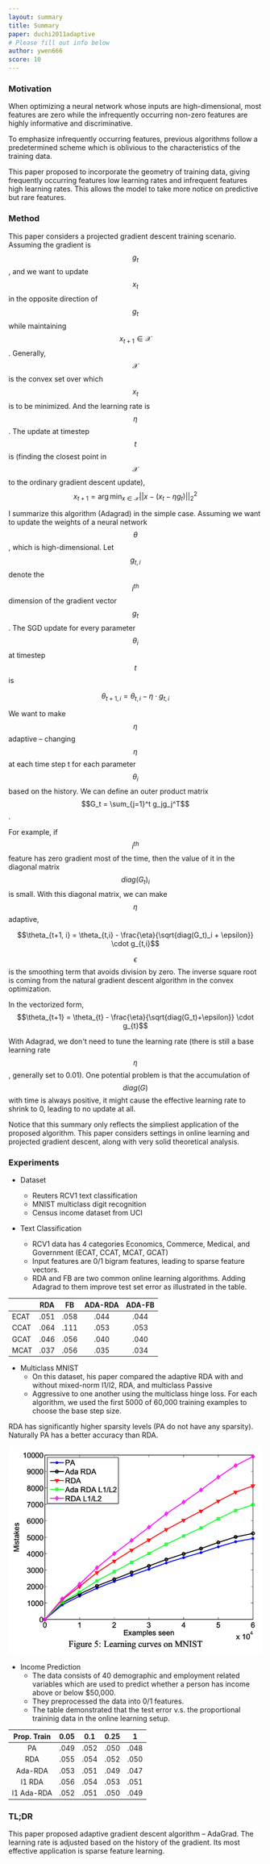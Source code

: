 ```yaml
---
layout: summary
title: Summary
paper: duchi2011adaptive 
# Please fill out info below
author: ywen666 
score: 10
---
```


### Motivation

When optimizing a neural network whose inputs are high-dimensional, most features are zero while the infrequently occurring non-zero features are highly informative and discriminative. 

To emphasize infrequently occurring features, previous algorithms follow a predetermined scheme which is oblivious to the characteristics of the training data.

This paper proposed to incorporate the geometry of training data, giving frequently occurring features low learning rates and infrequent features high learning rates. This allows the model to take more notice on predictive but rare features. 

### Method 

This paper considers a projected gradient descent training scenario. Assuming the gradient is $$g_t$$, and we want to update $$x_t$$ in the opposite direction of $$g_t$$ while maintaining $$x_{t+1}\in \mathcal{X}$$. Generally, $$\mathcal{X}$$ is the convex set over which $$x_t$$ is to be minimized. And the learning rate is $$\eta$$. The update at timestep $$t$$ is (finding the closest point in $$\mathcal{X}$$ to the ordinary gradient descent update),
$$x_{t+1} = \arg\min_{x\in \mathcal{X}} || x - (x_t - \eta g_t) ||_2^2$$

I summarize this algorithm (Adagrad) in the simple case. Assuming we want to update the weights of a neural network $$\theta$$, which is high-dimensional. Let $$g_{t,i}$$ denote the $$i^{th}$$ dimension of the gradient vector $$g_t$$. The SGD update for every parameter $$\theta_i$$ at timestep $$t$$ is

$$\theta_{t+1, i} = \theta_{t,i} - \eta \cdot g_{t,i}$$

We want to make $$\eta$$ adaptive – changing $$\eta$$ at each time step t for each parameter $$\theta_i$$ based on the history. We can define an outer product matrix $$G_t = \sum_{j=1}^t g_jg_j^T$$. 

For example, if $$i^{th}$$ feature has zero gradient most of the time, then the value of it in the diagonal matrix $$diag(G_t)_i$$ is small. With this diagonal matrix, we can make $$\eta$$ adaptive,

$$\theta_{t+1, i} = \theta_{t,i} - \frac{\eta}{\sqrt{diag(G_t)_i + \epsilon}} \cdot g_{t,i}$$

$$\epsilon$$ is the smoothing term that avoids division by zero. The inverse square root is coming from the natural gradient descent algorithm in the convex optimization.

In the vectorized form, 
$$\theta_{t+1} = \theta_{t} - \frac{\eta}{\sqrt{diag(G_t)+\epsilon}} \cdot g_{t}$$

With Adagrad, we don't need to tune the learning rate (there is still a base learning rate $$\eta$$, generally set to 0.01). One potential problem is that the accumulation of $$diag(G)$$ with time is always positive, it might cause the effective learning rate to shrink to 0, leading to no update at all. 

Notice that this summary only reflects the simpliest application of the proposed algorithm. This paper considers settings in online learning and projected gradient descent, along with very solid theoretical analysis.

### Experiments
* Dataset
  * Reuters RCV1 text classification
  * MNIST multiclass digit recognition
  * Census income dataset from UCI

* Text Classification
  * RCV1 data has 4 categories Economics, Commerce, Medical, and Government (ECAT, CCAT, MCAT, GCAT)
  * Input features are 0/1 bigram features, leading to sparse feature vectors.
  * RDA and FB are two common online learning algorithms. Adding Adagrad to them improve test set error as illustrated in the table.

|        | RDA  | FB   | ADA-RDA  | ADA-FB  | 
| :---   |:----:| :---:|:--------:| :-----: | 
| ECAT   | .051 | .058 |  .044    |   .044  |
| CCAT   | .064 | .111 |  .053    |   .053  |
| GCAT   | .046 | .056 |  .040    |   .040  |
| MCAT   | .037 | .056 |  .035    |   .034  |

* Multiclass MNIST 
  * On this dataset, his paper compared the adaptive RDA with and without mixed-norm l1/l2, RDA, and multiclass Passive
  * Aggressive to one another using the multiclass hinge loss. For each algorithm, we used the first 5000 of 60,000 training examples to choose the base step size. 

RDA has significantly higher sparsity levels (PA do not have any sparsity). Naturally PA has a better accuracy than RDA.

![duchi2011adaptive_1](duchi2011adaptive_1.png)
    
* Income Prediction 
  * The data consists of 40 demographic and employment related variables which are used to predict whether a person has income above or below $50,000.
  * They preprocessed the data into 0/1 features. 
  * The table demonstrated that the test error v.s. the proportional traininig data in the online learning setup.  

|Prop. Train| 0.05 |  0.1 | 0.25 | 1    | 
| :--------:|:----:| :---:|:----:| :--: | 
| PA        | .049 | .052 | .050 | .048 |
| RDA       | .055 | .054 | .052 | .050 |
| Ada-RDA   | .053 | .051 | .049 | .047 |
| l1 RDA    | .056 | .054 | .053 | .051 |
| l1 Ada-RDA| .052 | .051 | .050 | .049 |

### TL;DR
This paper proposed adaptive gradient descent algorithm – AdaGrad. The learning rate is adjusted based on the history of the gradient. Its most effective application is sparse feature learning. 
